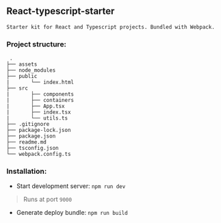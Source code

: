 ## React-typescript-starter
    Starter kit for React and Typescript projects. Bundled with Webpack.

### Project structure:
     .
    ├── assets
    ├── node_modules
    ├── public
    |       └── index.html
    ├── src
    |       ├── components
    |       ├── containers
    |       ├── App.tsx
    |       ├── index.tsx
    |       └── utils.ts
    ├── .gitignore
    ├── package-lock.json
    ├── package.json
    ├── readme.md
    ├── tsconfig.json
    └── webpack.config.ts

### Installation:
- Start development server: `npm run dev`
>Runs at port `9000`
- Generate deploy bundle: `npm run build`